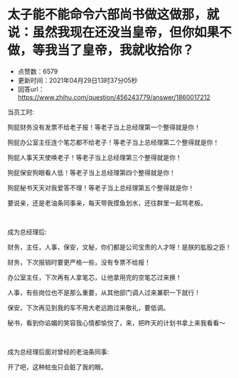 # 太子能不能命令六部尚书做这做那，就说：虽然我现在还没当皇帝，但你如果不做，等我当了皇帝，我就收拾你？
- 点赞数：6579
- 更新时间：2021年04月29日13时37分05秒
- 回答url：https://www.zhihu.com/question/456243779/answer/1860017212
<body>
 <p data-pid="aayqTLR_">当员工时:</p>
 <p data-pid="PtBnz-m9">狗屁财务没有发票不给老子报！等老子当上总经理第一个整得就是你！</p>
 <p data-pid="mLTHTNrW">狗屁办公室主任连个笔芯都不给老子！等老子当上总经理第二个整得就是你！</p>
 <p data-pid="mViFRF_a">狗屁人事天天使唤老子！等老子当上总经理第三个整得就是你！</p>
 <p data-pid="sEjwWJQl">狗屁保安狗眼看人低！等老子当上总经理第四个整得就是你！</p>
 <p data-pid="JVVQK9zT">狗屁秘书天天对我爱答不理！等老子当上总经理第五个整得就是你！</p>
 <p data-pid="V9OD5jT1">要说亲，还是老油条同事亲，每天带我摸鱼划水，还往群里一起骂老板。</p>
 <p class="ztext-empty-paragraph"><br></p>
 <p data-pid="9wHIGpJf">成为总经理后:</p>
 <p data-pid="1Qxe6Ltp">财务，主任，人事，保安，文秘，你们都是公司宝贵的人才呀！是朕的肱股之臣！</p>
 <p data-pid="46kIKP0G">财务，下次报销时要更严格一些，没有专票不给报！</p>
 <p data-pid="uHhMxsNG">办公室主任，下次再有人拿笔芯，让他拿用完的空笔芯过来换！</p>
 <p data-pid="XayVhUJG">人事，有些岗位也不是那么重要，从其他部门调人过来兼职一下就行！</p>
 <p data-pid="WtIOTtDf">保安，下次再见到我的车不用大老远跑过来敬礼，要低调。</p>
 <p data-pid="m7UxGjFD">秘书，看到你谄媚的笑容我心情都愉悦了，来，把昨天的计划书拿上来我看看～</p>
 <p class="ztext-empty-paragraph"><br></p>
 <p data-pid="phZJNivX">成为总经理后面对曾经的老油条同事:</p>
 <p data-pid="txsYwBya">开了吧，这种蛀虫只会脏了我的眼。</p>
</body>